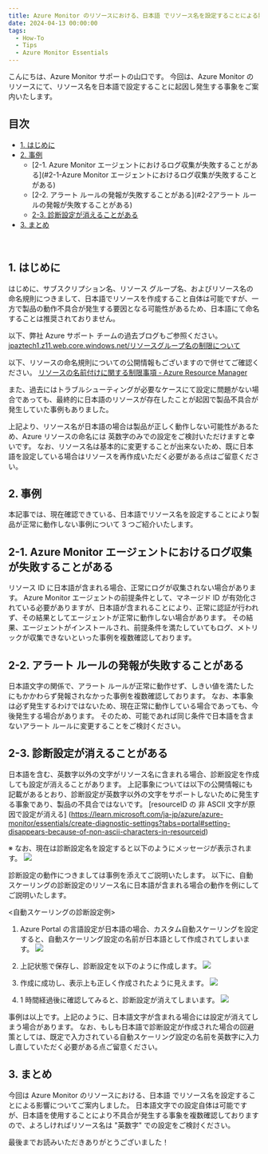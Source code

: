 ```yaml
---
title: Azure Monitor のリソースにおける、日本語 でリソース名を設定することによる影響
date: 2024-04-13 00:00:00
tags:
  - How-To
  - Tips
  - Azure Monitor Essentials
---
```


こんにちは、Azure Monitor サポートの山口です。
今回は、Azure Monitor のリソースにて、リソース名を日本語で設定することに起因し発生する事象をご案内いたします。
<br>
<!-- more -->
## 目次
- [1. はじめに](#1-はじめに)
- [2. 事例](#2-事例)
  - [2-1. Azure Monitor エージェントにおけるログ収集が失敗することがある](#2-1-Azure Monitor エージェントにおけるログ収集が失敗することがある)
  - [2-2. アラート ルールの発報が失敗することがある](#2-2アラート ルールの発報が失敗することがある)
  - [2-3. 診断設定が消えることがある](#2-3-診断設定が消えることがある)
- [3. まとめ](#3-まとめ)

<br>

## 1. はじめに
はじめに、サブスクリプション名、リソース グループ名、およびリソース名の命名規則につきまして、日本語でリソースを作成すること自体は可能ですが、一方で製品の動作不具合が発生する要因となる可能性があるため、日本語にて命名することは推奨されておりません。

以下、弊社 Azure サポート チームの過去ブログもご参照ください。
[jpaztech1.z11.web.core.windows.net/リソースグループ名の制限について](https://jpaztech1.z11.web.core.windows.net/%E3%83%AA%E3%82%BD%E3%83%BC%E3%82%B9%E3%82%B0%E3%83%AB%E3%83%BC%E3%83%97%E5%90%8D%E3%81%AE%E5%88%B6%E9%99%90%E3%81%AB%E3%81%A4%E3%81%84%E3%81%A6.html)

以下、リソースの命名規則についての公開情報もございますので併せてご確認ください。
[リソースの名前付けに関する制限事項 - Azure Resource Manager](https://learn.microsoft.com/ja-jp/azure/azure-resource-manager/management/resource-name-rules)

また、過去にはトラブルシューティングが必要なケースにて設定に問題がない場合であっても、最終的に日本語のリソースが存在したことが起因で製品不具合が発生していた事例もありました。

上記より、リソース名が日本語の場合は製品が正しく動作しない可能性があるため、Azure リソースの命名には 英数字のみでの設定をご検討いただけますと幸いです。
なお、リソース名は基本的に変更することが出来ないため、既に日本語を設定している場合はリソースを再作成いただく必要がある点はご留意ください。

## 2. 事例
本記事では、現在確認できている、日本語でリソース名を設定することにより製品が正常に動作しない事例について 3 つご紹介いたします。 

## 2-1. Azure Monitor エージェントにおけるログ収集が失敗することがある
リソース ID に日本語が含まれる場合、正常にログが収集されない場合があります。 
Azure Monitor エージェントの前提条件として、マネージド ID が有効化されている必要がありますが、日本語が含まれることにより、正常に認証が行われず、その結果としてエージェントが正常に動作しない場合があります。
その結果、エージェントがインストールされ、前提条件を満たしていてもログ、メトリックが収集できないといった事例を複数確認しております。
 
## 2-2. アラート ルールの発報が失敗することがある
日本語文字の関係で、アラート ルールが正常に動作せず、しきい値を満たしたにもかかわらず発報されなかった事例を複数確認しております。
なお、本事象は必ず発生するわけではないため、現在正常に動作している場合であっても、今後発生する場合があります。
そのため、可能であれば同じ条件で日本語を含まないアラート ルールに変更することをご検討ください。

## 2-3. 診断設定が消えることがある
日本語を含む、英数字以外の文字がリソース名に含まれる場合、診断設定を作成しても設定が消えることがあります。
上記事象については以下の公開情報にも記載があるとおり、診断設定が英数字以外の文字をサポートしないために発生する事象であり、製品の不具合ではないです。
[resourceID の 非 ASCII 文字が原因で設定が消える]
(https://learn.microsoft.com/ja-jp/azure/azure-monitor/essentials/create-diagnostic-settings?tabs=portal#setting-disappears-because-of-non-ascii-characters-in-resourceid)

※ なお、現在は診断設定名を設定すると以下のようにメッセージが表示されます。
![](./HowtoResourceIDNamingRule/ping1.png)

診断設定の動作につきましては事例を添えてご説明いたします。
以下に、自動スケーリングの診断設定のリソース名に日本語が含まれる場合の動作を例にしてご説明いたします。

<自動スケーリングの診断設定例>
1. Azure Portal の言語設定が日本語の場合、カスタム自動スケーリングを設定すると、自動スケーリング設定の名前が日本語として作成されてしまいます。
![](./HowtoResourceIDNamingRule/ping2.png)

2. 上記状態で保存し、診断設定を以下のように作成します。
![](./HowtoResourceIDNamingRule/ping3.png)

4. 作成に成功し、表示上も正しく作成されたように見えます。
![](./HowtoResourceIDNamingRule/ping4.png)

5. 1 時間経過後に確認してみると、診断設定が消えてしまいます。
![](./HowtoResourceIDNamingRule/ping5.png)

事例は以上です。上記のように、日本語文字が含まれる場合には設定が消えてしまう場合があります。
なお、もしも日本語で診断設定が作成された場合の回避策としては、既定で入力されている自動スケーリング設定の名前を英数字に入力し直していただく必要がある点ご留意ください。

## 3. まとめ
今回は Azure Monitor のリソースにおける、日本語 でリソース名を設定することによる影響についてご案内しました。
日本語文字での設定自体は可能ですが、日本語を使用することにより不具合が発生する事象を複数確認しておりますので、よろしければリソース名は "英数字" での設定をご検討ください。

最後までお読みいただきありがとうございました！
